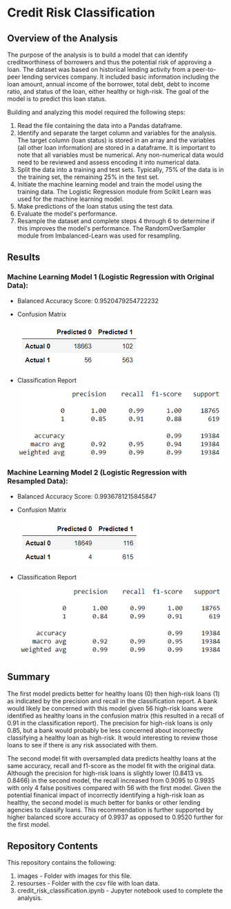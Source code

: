 # Credit Risk Classification

## Overview of the Analysis
The purpose of the analysis is to build a model that can identify creditworthiness of borrowers and thus the potential risk of approving a loan. The dataset was based on historical lending activity from a peer-to-peer lending services company. It included basic information including the loan amount, annual income of the borrower, total debt, debt to income ratio, and status of the loan, either healthy or high-risk. The goal of the model is to predict this loan status.

Building and analyzing this model required the following steps:
1. Read the file containing the data into a Pandas dataframe.
2. Identify and separate the target column and variables for the analysis. The target column (loan status) is stored in an array and the variables (all other loan information) are stored in a dataframe. It is important to note that all variables must be numerical. Any non-numerical data would need to be reviewed and assess encoding it into numerical data.
3. Split the data into a training and test sets. Typically, 75% of the data is in the training set, the remaining 25% in the test set.
4. Initiate the machine learning model and train the model using the training data. The Logistic Regression module from Scikit Learn was used for the machine learning model.
5. Make predictions of the loan status using the test data.
6. Evaluate the model's performance.
7. Resample the dataset and complete steps 4 through 6 to determine if this improves the model's performance. The RandomOverSampler module from Imbalanced-Learn was used for resampling.

## Results

### Machine Learning Model 1 (Logistic Regression with Original Data):
* Balanced Accuracy Score: 0.9520479254722232
* Confusion Matrix

    ![confusion_matrix_1.png](images/confusion_matrix_1.png)
* Classification Report

    ![classification_report_1.png](images/classification_report_1.png)

### Machine Learning Model 2 (Logistic Regression with Resampled Data):
* Balanced Accuracy Score: 0.9936781215845847
* Confusion Matrix

    ![confusion_matrix_2.png](images/confusion_matrix_2.png)
* Classification Report

    ![classification_report_2.png](images/classification_report_2.png)

## Summary

The first model predicts better for healthy loans (0) then high-risk loans (1) as indicated by the precision and recall in the classification report. A bank would likely be concerned with this model given 56 high-risk loans were identified as healthy loans in the confusion matrix (this resulted in a recall of 0.91 in the classification report). The precision for high-risk loans is only 0.85, but a bank would probably be less concerned about incorrectly classifying a healthy loan as high-risk. It would interesting to review those loans to see if there is any risk associated with them.

The second model fit with oversampled data predicts healthy loans at the same accuracy, recall and f1-score as the model fit with the original data. Although the precision for high-risk loans is slightly lower (0.8413 vs. 0.8466) in the second model, the recall increased from 0.9095 to 0.9935 with only 4 false positives compared with 56 with the first model. Given the potential finanical impact of incorrectly identifying a high-risk loan as healthy, the second model is much better for banks or other lending agencies to classify loans. This recommendation is further supported by higher balanced score accuracy of 0.9937 as opposed to 0.9520 further for the first model.

## Repository Contents
This repository contains the following:
1. images - Folder with images for this file.
2. resourses - Folder with the csv file with loan data.
3. credit_risk_classification.ipynb - Jupyter notebook used to complete the analysis.